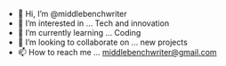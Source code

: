 - 👋 Hi, I’m @middlebenchwriter
- 👀 I’m interested in ... Tech and innovation
- 🌱 I’m currently learning ... Coding
- 💞️ I’m looking to collaborate on ... new projects
- 📫 How to reach me ... middlebenchwriter@gmail.com

<!---
middlebenchwriter/middlebenchwriter is a ✨ special ✨ repository because its `README.md` (this file) appears on your GitHub profile.
You can click the Preview link to take a look at your changes.
--->
